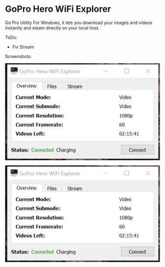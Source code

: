 # GoPro Hero WiFi Explorer
Go Pro Utility For Windows, it lets you download your images and videos instantly and steam directly on your local host.

ToDo:

* Fix Stream

Screenshots:


![](screens/1.png)


![](screens/1.png)

